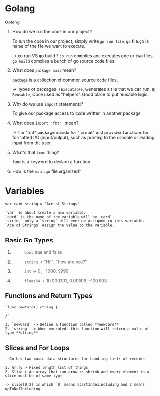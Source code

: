 # Golang
Golang

1.  How do we run the code in our project?

    To run the code in our project, simply write `go run file.go` file.go is name of the file we want to execute.

    -> go run VS go build ?
    `go run` compiles and executes one or two files.
    `go build` compiles a bunch of go source code files.

2. What does `package main` mean?

    `package` is a collection of common source code files.
    
    -> Types of packages
    i) `Executable`, Generates a file that we can run.
    ii) `Reusable`, Code used as "helpers".  Good place to put reusable logic. 

3. Why do we use `import` statements?

    To give our package access to code written in another package

4. What does `import "fmt" ` mean?

    ->The "fmt" package stands for "format" and provides functions for formatted I/O (input/output), such as printing to the console or reading input from the user.
    
5. What's that `func` thing?

    `func` is a keyword to declare a function
    
6. How is the `main.go` file organized?

# Variables
    var card string = "Ace of Strings"
    
    `var` is about create a new variable.
    `card` is the name of the variable will be `card`.
    `string` only a `string` will ever be assigned to this variable.
    `Ace of Strings` Assign the value to the variable.

## Basic Go Types
 1. > `bool` true and false
 2. > `string` -> "Hi!", "How are you?"
 3. > `int` -> 0 , -1000, 9999
 4. > `float64` -> 10.000001, 0.00009, -100.003

## Functions and Return Types

    `func newCard() string {

    }`

    1. `newCard` -> Define a function called **newCard**
    2. `string` -> When executed, this function will return a value of type **string**

## Slices and For Loops
    - Go has two basic data structures for handling lists of records
    
    1. Array > Fixed length list of things
    2. Slice > An array that can grow or shrink and every element in a slice must be of same type

    -> slice[0:2] in which `0` means startIndexIncluding and 2 means upToNotIncluding